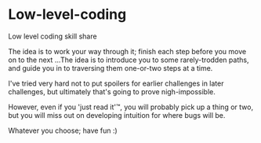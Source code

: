 # Low-level-coding
Low level coding skill share

The idea is to work your way through it; finish each step before you move on to the next ...The idea is to introduce you to some rarely-trodden paths, and guide you in to traversing them one-or-two steps at a time.

I've tried very hard not to put spoilers for earlier challenges in later challenges, but ultimately that's going to prove nigh-impossible.

However, even if you 'just read it'™, you will probably pick up a thing or two, but you will miss out on developing intuition for where bugs will be.

Whatever you choose; have fun :)
